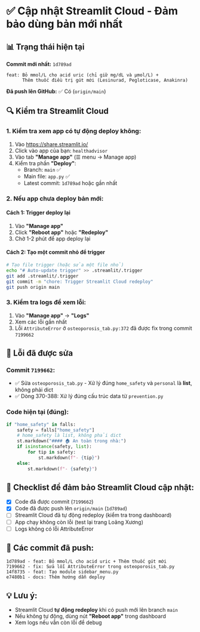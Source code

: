 # ✅ Cập nhật Streamlit Cloud - Đảm bảo dùng bản mới nhất

## 📊 Trạng thái hiện tại

**Commit mới nhất:** `1d789ad`
```
feat: Bỏ mmol/L cho acid uric (chỉ giữ mg/dL và μmol/L) + 
      Thêm thuốc điều trị gút mới (Lesinurad, Pegloticase, Anakinra)
```

**Đã push lên GitHub:** ✅ Có (`origin/main`)

## 🔍 Kiểm tra Streamlit Cloud

### 1. Kiểm tra xem app có tự động deploy không:

1. Vào https://share.streamlit.io/
2. Click vào app của bạn: `healthadvisor`
3. Vào tab **"Manage app"** (☰ menu → Manage app)
4. Kiểm tra phần **"Deploy"**:
   - Branch: `main` ✅
   - Main file: `app.py` ✅
   - Latest commit: `1d789ad` hoặc gần nhất

### 2. Nếu app chưa deploy bản mới:

#### Cách 1: Trigger deploy lại
1. Vào **"Manage app"**
2. Click **"Reboot app"** hoặc **"Redeploy"**
3. Chờ 1-2 phút để app deploy lại

#### Cách 2: Tạo một commit nhỏ để trigger
```bash
# Tạo file trigger (hoặc sửa một file nhỏ)
echo "# Auto-update trigger" >> .streamlit/.trigger
git add .streamlit/.trigger
git commit -m "chore: Trigger Streamlit Cloud redeploy"
git push origin main
```

### 3. Kiểm tra logs để xem lỗi:

1. Vào **"Manage app"** → **"Logs"**
2. Xem các lỗi gần nhất
3. Lỗi `AttributeError` ở `osteoporosis_tab.py:372` đã được fix trong commit `7199662`

## 🐛 Lỗi đã được sửa

### Commit `7199662`:
- ✅ Sửa `osteoporosis_tab.py` - Xử lý đúng `home_safety` và `personal` là **list**, không phải dict
- ✅ Dòng 370-388: Xử lý đúng cấu trúc data từ `prevention.py`

### Code hiện tại (đúng):
```python
if "home_safety" in falls:
    safety = falls["home_safety"]
    # home_safety là list, không phải dict
    st.markdown("#### 🏠 An toàn trong nhà:")
    if isinstance(safety, list):
        for tip in safety:
            st.markdown(f"- {tip}")
    else:
        st.markdown(f"- {safety}")
```

## 📝 Checklist để đảm bảo Streamlit Cloud cập nhật:

- [x] Code đã được commit (`7199662`)
- [x] Code đã được push lên `origin/main` (`1d789ad`)
- [ ] Streamlit Cloud đã tự động redeploy (kiểm tra trong dashboard)
- [ ] App chạy không còn lỗi (test lại trang Loãng Xương)
- [ ] Logs không có lỗi AttributeError

## 🚀 Các commit đã push:

```
1d789ad - feat: Bỏ mmol/L cho acid uric + Thêm thuốc gút mới
7199662 - fix: Sửa lỗi AttributeError trong osteoporosis_tab.py
14f8735 - feat: Tạo module sidebar_menu.py
e7480b1 - docs: Thêm hướng dẫn deploy
```

## 💡 Lưu ý:

- Streamlit Cloud **tự động redeploy** khi có push mới lên branch `main`
- Nếu không tự động, dùng nút **"Reboot app"** trong dashboard
- Xem logs nếu vẫn còn lỗi để debug

